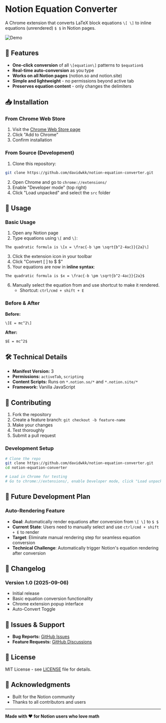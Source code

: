 # Notion Equation Converter

A Chrome extension that converts LaTeX block equations `\[ \]` to inline equations (unrendered) `$ $` in Notion pages.

![Demo](screenshots/demo.gif)

## 🚀 Features

- **One-click conversion** of all `\[equation\]` patterns to `$equation$`
- **Real-time auto-conversion** as you type
- **Works on all Notion pages** (notion.so and notion.site)
- **Simple and lightweight** - no permissions beyond active tab
- **Preserves equation content** - only changes the delimiters

## 📥 Installation

### From Chrome Web Store

1. Visit the [Chrome Web Store page](link-when-published)
2. Click "Add to Chrome"
3. Confirm installation

### From Source (Development)

1. Clone this repository:

```bash
git clone https://github.com/davidwkk/notion-equation-converter.git
```

2. Open Chrome and go to `chrome://extensions/`
3. Enable "Developer mode" (top right)
4. Click "Load unpacked" and select the `src` folder

## 🎯 Usage

### Basic Usage

1. Open any Notion page
2. Type equations using `\[` and `\]`:

```
The quadratic formula is \[x = \frac{-b \pm \sqrt{b^2-4ac}}{2a}\]
```

3. Click the extension icon in your toolbar
4. Click "Convert \[ \] to $ $"
5. Your equations are now in **inline syntax**:

```
The quadratic formula is $x = \frac{-b \pm \sqrt{b^2-4ac}}{2a}$
```

6. Manually select the equation from and use shortcut to make it rendered.
   - Shortcut: `ctrl/cmd + shift + E`

### Before & After

**Before:**

```
\[E = mc^2\]
```

**After:**

```
$E = mc^2$
```

## 🛠️ Technical Details

- **Manifest Version:** 3
- **Permissions:** `activeTab`, `scripting`
- **Content Scripts:** Runs on `*.notion.so/*` and `*.notion.site/*`
- **Framework:** Vanilla JavaScript

## 🤝 Contributing

1. Fork the repository
2. Create a feature branch: `git checkout -b feature-name`
3. Make your changes
4. Test thoroughly
5. Submit a pull request

### Development Setup

```bash
# Clone the repo
git clone https://github.com/davidwkk/notion-equation-converter.git
cd notion-equation-converter

# Load in Chrome for testing
# Go to chrome://extensions/, enable Developer mode, click "Load unpacked"
```

## 🚀 Future Development Plan

### Auto-Rendering Feature

- **Goal**: Automatically render equations after conversion from `\[ \]` to `$ $`
- **Current State**: Users need to manually select and use `ctrl/cmd + shift + E` to render
- **Target**: Eliminate manual rendering step for seamless equation conversion
- **Technical Challenge**: Automatically trigger Notion's equation rendering after conversion

## 📝 Changelog

### Version 1.0 (2025-09-06)

- Initial release
- Basic equation conversion functionality
- Chrome extension popup interface
- Auto-Convert Toggle

## 🐛 Issues & Support

- **Bug Reports:** [GitHub Issues](https://github.com/davidwkk/notion-equation-converter/issues)
- **Feature Requests:** [GitHub Discussions](https://github.com/davidwkk/notion-equation-converter/discussions)

## 📄 License

MIT License - see [LICENSE](LICENSE) file for details.

## 🙏 Acknowledgments

- Built for the Notion community
- Thanks to all contributors and users

---

**Made with ❤️ for Notion users who love math**

